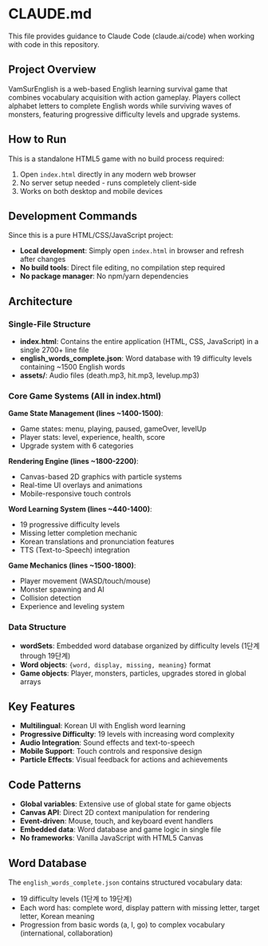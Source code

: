 # CLAUDE.md

This file provides guidance to Claude Code (claude.ai/code) when working with code in this repository.

## Project Overview

VamSurEnglish is a web-based English learning survival game that combines vocabulary acquisition with action gameplay. Players collect alphabet letters to complete English words while surviving waves of monsters, featuring progressive difficulty levels and upgrade systems.

## How to Run

This is a standalone HTML5 game with no build process required:

1. Open `index.html` directly in any modern web browser
2. No server setup needed - runs completely client-side
3. Works on both desktop and mobile devices

## Development Commands

Since this is a pure HTML/CSS/JavaScript project:
- **Local development**: Simply open `index.html` in browser and refresh after changes
- **No build tools**: Direct file editing, no compilation step required
- **No package manager**: No npm/yarn dependencies

## Architecture

### Single-File Structure
- **index.html**: Contains the entire application (HTML, CSS, JavaScript) in a single 2700+ line file
- **english_words_complete.json**: Word database with 19 difficulty levels containing ~1500 English words
- **assets/**: Audio files (death.mp3, hit.mp3, levelup.mp3)

### Core Game Systems (All in index.html)

**Game State Management (lines ~1400-1500)**:
- Game states: menu, playing, paused, gameOver, levelUp
- Player stats: level, experience, health, score
- Upgrade system with 6 categories

**Rendering Engine (lines ~1800-2200)**:
- Canvas-based 2D graphics with particle systems
- Real-time UI overlays and animations
- Mobile-responsive touch controls

**Word Learning System (lines ~440-1400)**:
- 19 progressive difficulty levels
- Missing letter completion mechanic
- Korean translations and pronunciation features
- TTS (Text-to-Speech) integration

**Game Mechanics (lines ~1500-1800)**:
- Player movement (WASD/touch/mouse)
- Monster spawning and AI
- Collision detection
- Experience and leveling system

### Data Structure
- **wordSets**: Embedded word database organized by difficulty levels (1단계 through 19단계)
- **Word objects**: `{word, display, missing, meaning}` format
- **Game objects**: Player, monsters, particles, upgrades stored in global arrays

## Key Features

- **Multilingual**: Korean UI with English word learning
- **Progressive Difficulty**: 19 levels with increasing word complexity
- **Audio Integration**: Sound effects and text-to-speech
- **Mobile Support**: Touch controls and responsive design
- **Particle Effects**: Visual feedback for actions and achievements

## Code Patterns

- **Global variables**: Extensive use of global state for game objects
- **Canvas API**: Direct 2D context manipulation for rendering
- **Event-driven**: Mouse, touch, and keyboard event handlers
- **Embedded data**: Word database and game logic in single file
- **No frameworks**: Vanilla JavaScript with HTML5 Canvas

## Word Database

The `english_words_complete.json` contains structured vocabulary data:
- 19 difficulty levels (1단계 to 19단계)
- Each word has: complete word, display pattern with missing letter, target letter, Korean meaning
- Progression from basic words (a, I, go) to complex vocabulary (international, collaboration)